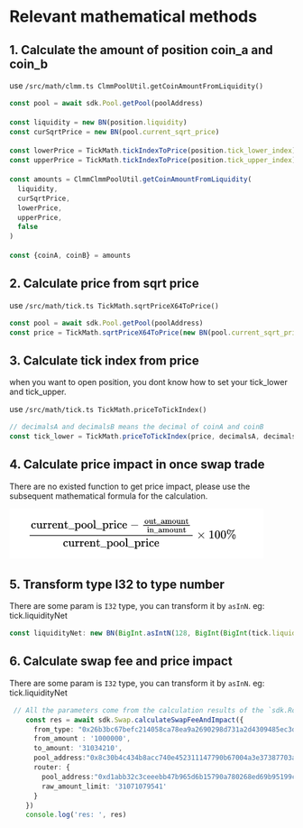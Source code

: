 # Relevant mathematical methods

## 1. Calculate the amount of position coin_a and coin_b

use `/src/math/clmm.ts ClmmPoolUtil.getCoinAmountFromLiquidity()`

```ts
const pool = await sdk.Pool.getPool(poolAddress)

const liquidity = new BN(position.liquidity)
const curSqrtPrice = new BN(pool.current_sqrt_price)

const lowerPrice = TickMath.tickIndexToPrice(position.tick_lower_index)
const upperPrice = TickMath.tickIndexToPrice(position.tick_upper_index)

const amounts = ClmmClmmPoolUtil.getCoinAmountFromLiquidity(
  liquidity,
  curSqrtPrice,
  lowerPrice,
  upperPrice,
  false
)

const {coinA, coinB} = amounts
```

## 2. Calculate price from sqrt price

use `/src/math/tick.ts TickMath.sqrtPriceX64ToPrice()`

```ts
const pool = await sdk.Pool.getPool(poolAddress)
const price = TickMath.sqrtPriceX64ToPrice(new BN(pool.current_sqrt_price))
```

## 3. Calculate tick index from price

when you want to open position, you dont know how to set your tick_lower and tick_upper.

use `/src/math/tick.ts TickMath.priceToTickIndex()`

```ts
// decimalsA and decimalsB means the decimal of coinA and coinB
const tick_lower = TickMath.priceToTickIndex(price, decimalsA, decimalsB)
```

## 4. Calculate price impact in once swap trade

There are no existed function to get price impact, please use the subsequent mathematical formula for the calculation.

<img src="./priceimpact.png" width="450" />

## 5. Transform type I32 to type number

There are some param is `I32` type, you can transform it by `asInN`. eg: tick.liquidityNet

```ts
const liquidityNet: new BN(BigInt.asIntN(128, BigInt(BigInt(tick.liquidityNet.toString()))).toString()),
```

## 6. Calculate swap fee and price impact

There are some param is `I32` type, you can transform it by `asInN`. eg: tick.liquidityNet

```ts
 // All the parameters come from the calculation results of the `sdk.Router.price(ETH, USDT, amount, byAmountIn, 0.05, '')`.
    const res = await sdk.Swap.calculateSwapFeeAndImpact({
      from_type: "0x26b3bc67befc214058ca78ea9a2690298d731a2d4309485ec3d40198063c4abc::usdt::USDT",
      from_amount : '1000000',
      to_amount: '31034210',
      pool_address:"0x8c30b4c434b8acc740e452311147790b67004a3e37387703afe5aa5c9c6a5e3a",
      router: {
        pool_address:"0xd1abb32c3ceeebb47b965d6b15790a780268ed69b95199cec3f7edc5b071dd4c",
        raw_amount_limit: '31071079541'
      }
    })
    console.log('res: ', res)
```
